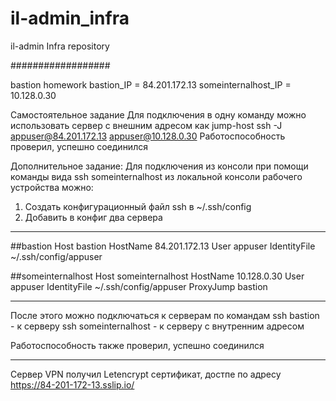 # il-admin_infra
il-admin Infra repository


##################

bastion homework
bastion_IP = 84.201.172.13
someinternalhost_IP = 10.128.0.30


Самостоятельное задание
Для подключения в одну команду можно использовать сервер с внешним адресом как jump-host
ssh -J appuser@84.201.172.13 appuser@10.128.0.30
Работоспособность проверил, успешно соединился


Дополнительное задание:
Для подключения из консоли при помощи команды вида ssh someinternalhost из локальной консоли рабочего устройства можно:
1) Создать конфигурационный файл ssh в ~/.ssh/config
2) Добавить в конфиг два сервера

********************
##bastion
Host bastion
  HostName 84.201.172.13
  User appuser
  IdentityFile ~/.ssh/config/appuser

##someinternalhost
Host someinternalhost
  HostName 10.128.0.30
  User appuser
  IdentityFile ~/.ssh/config/appuser
  ProxyJump bastion

********************

После этого можно подключаться к серверам по командам
ssh bastion - к серверу
ssh someinternalhost - к серверу с внутренним адресом

Работоспособность также проверил, успешно соединился

********************

Сервер VPN получил Letencrypt сертификат, достпе по адресу https://84-201-172-13.sslip.io/

